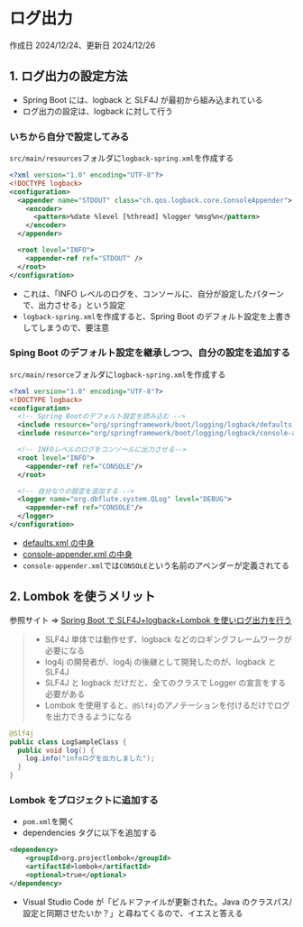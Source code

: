 # ログ出力

作成日 2024/12/24、更新日 2024/12/26

## 1. ログ出力の設定方法

- Spring Boot には、logback と SLF4J が最初から組み込まれている
- ログ出力の設定は、logback に対して行う

### いちから自分で設定してみる

`src/main/resources`フォルダに`logback-spring.xml`を作成する

```xml
<?xml version="1.0" encoding="UTF-8"?>
<!DOCTYPE logback>
<configuration>
  <appender name="STDOUT" class="ch.qos.logback.core.ConsoleAppender">
    <encoder>
      <pattern>%date %level [%thread] %logger %msg%n</pattern>
    </encoder>
  </appender>

  <root level="INFO">
    <appender-ref ref="STDOUT" />
  </root>
</configuration>
```

- これは、「INFO レベルのログを、コンソールに、自分が設定したパターンで、出力させる」という設定
- `logback-spring.xml`を作成すると、Spring Boot のデフォルト設定を上書きしてしまうので、要注意

### Sping Boot のデフォルト設定を継承しつつ、自分の設定を追加する

`src/main/resorce`フォルダに`logback-spring.xml`を作成する

```xml
<?xml version="1.0" encoding="UTF-8"?>
<!DOCTYPE logback>
<configuration>
  <!-- Spring Bootのデフォルト設定を読み込む -->
  <include resource="org/springframework/boot/logging/logback/defaults.xml" />
  <include resource="org/springframework/boot/logging/logback/console-appender.xml" />

  <!-- INFOレベルのログをコンソールに出力させる-->
  <root level="INFO">
    <appender-ref ref="CONSOLE"/>
  </root>

  <!-- 自分なりの設定を追加する -->
  <logger name="org.dbflute.system.QLog" level="DEBUG">
    <appender-ref ref="CONSOLE"/>
  </logger>
</configuration>
```

- [defaults.xml の中身](https://github.com/spring-projects/spring-boot/blob/main/spring-boot-project/spring-boot/src/main/resources/org/springframework/boot/logging/logback/defaults.xml)
- [console-appender.xml の中身](https://github.com/spring-projects/spring-boot/blob/main/spring-boot-project/spring-boot/src/main/resources/org/springframework/boot/logging/logback/console-appender.xml)
- `console-appender.xml`では`CONSOLE`という名前のアペンダーが定義されてる

## 2. Lombok を使うメリット

参照サイト => [Spring Boot で SLF4J+logback+Lombok を使いログ出力を行う](https://www.aruse.net/entry/2022/07/09/220510#SLF4J-%E3%81%A8%E3%81%AF)

> - SLF4J 単体では動作せず、logback などのロギングフレームワークが必要になる
> - log4j の開発者が、log4j の後継として開発したのが、logback と SLF4J
> - SLF4J と logback だけだと、全てのクラスで Logger の宣言をする必要がある
> - Lombok を使用すると、`@Slf4j`のアノテーションを付けるだけでログを出力できるようになる

```java
@Slf4j
public class LogSampleClass {
  public void log() {
    log.info("infoログを出力しました");
  }
}
```

### Lombok をプロジェクトに追加する

- `pom.xml`を開く
- dependencies タグに以下を追加する

```xml
<dependency>
    <groupId>org.projectlombok</groupId>
    <artifactId>lombok</artifactId>
    <optional>true</optional>
</dependency>
```

- Visual Studio Code が「ビルドファイルが更新された。Java のクラスパス/設定と同期させたいか？」と尋ねてくるので、イエスと答える
